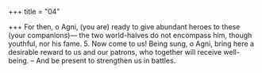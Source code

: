 +++
title = "04"

+++
For then, o Agni, (you are) ready to give abundant heroes to these (your  companions)—
the two world-halves do not encompass him, though youthful, nor his fame. 5. Now come to us! Being sung, o Agni, bring here a desirable reward to us and our patrons, who together will receive well-being.
– And be present to strengthen us in battles.